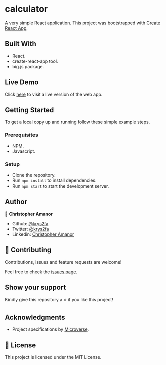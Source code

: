  # calculator
A very simple React application.
This project was bootstrapped with [Create React App](https://github.com/facebook/create-react-app).

## Built With
- React.
- create-react-app tool.
- big.js package.

## Live Demo

Click [here](https://app-react-calculator.herokuapp.com/) to visit a live version of the web app.

## Getting Started

To get a local copy up and running follow these simple example steps.

### Prerequisites

- NPM.
- Javascript.

### Setup
- Clone the repository.
- Run `npm install` to install dependencies.
- Run `npm start` to start the development server.

## Author

👤 **Christopher Amanor**

- Github: [@krys2fa](https://github.com/krys2fa)
- Twitter: [@krys2fa](https://twitter.com/krys2fa)
- Linkedin: [Christopher Amanor](https://www.linkedin.com/in/christopher-amanor/)

## 🤝 Contributing

Contributions, issues and feature requests are welcome!

Feel free to check the [issues page](https://github.com/krys2fa/calculator/issues).

## Show your support

Kindly give this repository a ⭐️ if you like this project!

## Acknowledgments

- Project specifications by [Microverse](https://github.com/microverseinc/project-react-calculator).

## 📝 License

This project is licensed under the MIT License.
